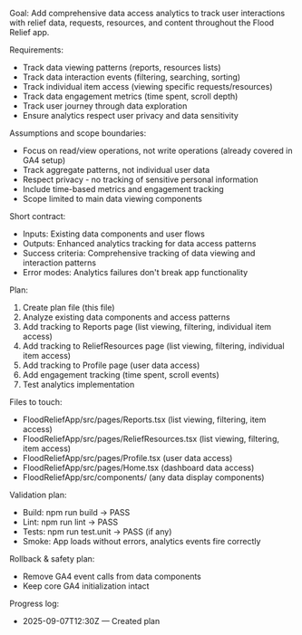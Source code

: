 Goal: Add comprehensive data access analytics to track user interactions with relief data, requests, resources, and content throughout the Flood Relief app.

Requirements:
- Track data viewing patterns (reports, resources lists)
- Track data interaction events (filtering, searching, sorting)
- Track individual item access (viewing specific requests/resources)
- Track data engagement metrics (time spent, scroll depth)
- Track user journey through data exploration
- Ensure analytics respect user privacy and data sensitivity

Assumptions and scope boundaries:
- Focus on read/view operations, not write operations (already covered in GA4 setup)
- Track aggregate patterns, not individual user data
- Respect privacy - no tracking of sensitive personal information
- Include time-based metrics and engagement tracking
- Scope limited to main data viewing components

Short contract:
- Inputs: Existing data components and user flows
- Outputs: Enhanced analytics tracking for data access patterns
- Success criteria: Comprehensive tracking of data viewing and interaction patterns
- Error modes: Analytics failures don't break app functionality

Plan:
1. Create plan file (this file)
2. Analyze existing data components and access patterns
3. Add tracking to Reports page (list viewing, filtering, individual item access)
4. Add tracking to ReliefResources page (list viewing, filtering, individual item access)
5. Add tracking to Profile page (user data access)
6. Add engagement tracking (time spent, scroll events)
7. Test analytics implementation

Files to touch:
- FloodReliefApp/src/pages/Reports.tsx (list viewing, filtering, item access)
- FloodReliefApp/src/pages/ReliefResources.tsx (list viewing, filtering, item access)
- FloodReliefApp/src/pages/Profile.tsx (user data access)
- FloodReliefApp/src/pages/Home.tsx (dashboard data access)
- FloodReliefApp/src/components/ (any data display components)

Validation plan:
- Build: npm run build -> PASS
- Lint: npm run lint -> PASS
- Tests: npm run test.unit -> PASS (if any)
- Smoke: App loads without errors, analytics events fire correctly

Rollback & safety plan:
- Remove GA4 event calls from data components
- Keep core GA4 initialization intact

Progress log:
- 2025-09-07T12:30Z — Created plan
